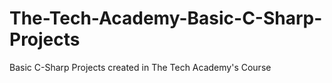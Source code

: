 # The-Tech-Academy-Basic-C-Sharp-Projects
Basic C-Sharp Projects created in The Tech Academy's Course
